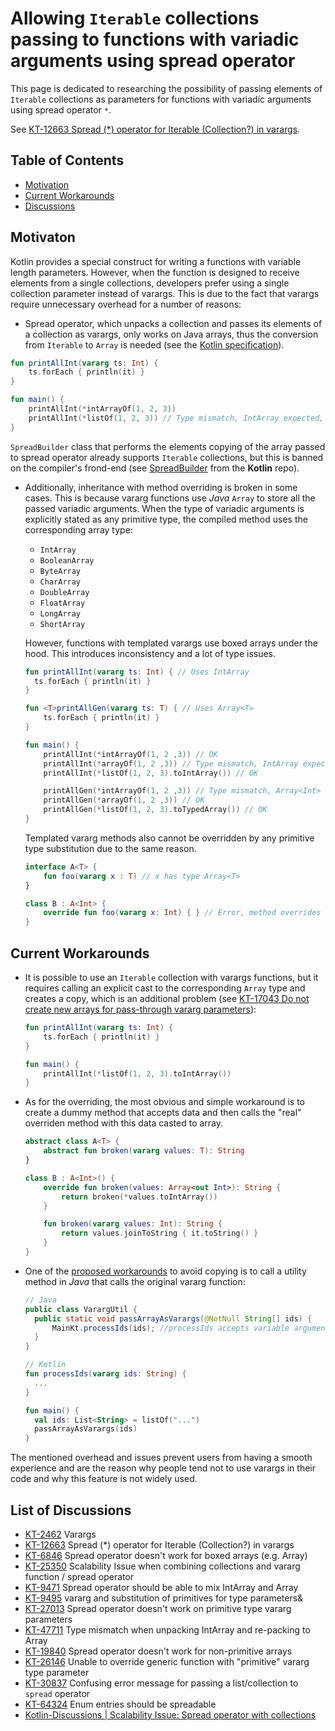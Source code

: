 # Allowing `Iterable` collections passing to functions with variadic arguments using spread operator
This page is dedicated to researching the possibility of passing elements of `Iterable` collections as parameters for functions with variadic arguments using spread operator `*`.

See [KT-12663 Spread (*) operator for Iterable (Collection?) in varargs](https://youtrack.jetbrains.com/issue/KT-12663).

## Table of Contents
* [Motivation](#motivaton)
* [Current Workarounds](#current-workarounds)
* [Discussions](#list-of-discussions)

## Motivaton
Kotlin provides a special construct for writing a functions with variable length parameters.
However, when the function is designed to receive elements from a single collections, developers prefer using a single collection parameter instead of varargs. 
This is due to the fact that varargs require unnecessary overhead for a number of reasons:
*  Spread operator, which unpacks a collection and passes its elements of a collection as varargs, only works on Java arrays, thus the conversion from `Iterable` to `Array` is needed (see the [Kotlin specification](https://kotlinlang.org/spec/expressions.html#spread-operator-expressions)). 
  ```Kotlin
  fun printAllInt(vararg ts: Int) {
      ts.forEach { println(it) }
  }
  
  fun main() {
      printAllInt(*intArrayOf(1, 2, 3))
      printAllInt(*listOf(1, 2, 3)) // Type mismatch, IntArray expected, List<int> found
  }    
  ```

  `SpreadBuilder` class that performs the elements copying of the array passed to spread operator already supports `Iterable` collections, but this is banned on the compiler's frond-end
(see [SpreadBuilder](https://github.com/JetBrains/kotlin/blob/5e81850bb12dd095dd8d94b5c9ded043e81caf7a/libraries/stdlib/jvm/runtime/kotlin/jvm/internal/SpreadBuilder.java#L13) from the **Kotlin** repo).


* Additionally, inheritance with method overriding is broken in some cases. 
This is because vararg functions use *Java* `Array` to store all the passed variadic arguments.
When the type of variadic arguments is explicitly stated as any primitive type, the compiled method uses the corresponding array type:
  * `IntArray`
  * `BooleanArray`
  * `ByteArray`
  * `CharArray`
  * `DoubleArray`
  * `FloatArray`
  * `LongArray`
  * `ShortArray`

  However, functions with templated varargs use boxed arrays under the hood.
  This introduces inconsistency and a lot of type issues. 
  ```kotlin
  fun printAllInt(vararg ts: Int) { // Uses IntArray
    ts.forEach { println(it) }
  }
  
  fun <T>printAllGen(vararg ts: T) { // Uses Array<T>
      ts.forEach { println(it) }
  }
  
  fun main() {
      printAllInt(*intArrayOf(1, 2 ,3)) // OK
      printAllInt(*arrayOf(1, 2 ,3)) // Type mismatch, IntArray expected, Array<Int> found
      printAllInt(*listOf(1, 2, 3).toIntArray()) // OK
  
      printAllGen(*intArrayOf(1, 2 ,3)) // Type mismatch, Array<Int> expected, IntArray found
      printAllGen(*arrayOf(1, 2 ,3)) // OK
      printAllGen(*listOf(1, 2, 3).toTypedArray()) // OK
  }
  ```
  
  Templated vararg methods also cannot be overridden by any primitive type substitution due to the same reason.
  ```Kotlin
  interface A<T> {
      fun foo(vararg x : T) // x has type Array<T> 
  }
  
  class B : A<Int> {
      override fun foo(vararg x: Int) { } // Error, method overrides nothing, x has type IntArray
  }
  ```
  
## Current Workarounds
* It is possible to use an `Iterable` collection with varargs functions, but it requires calling an explicit cast to the corresponding `Array` type and creates a copy, which is an additional problem (see [KT-17043 Do not create new arrays for pass-through vararg parameters](https://youtrack.jetbrains.com/issue/KT-17043)):
  ```Kotlin
  fun printAllInt(vararg ts: Int) {
      ts.forEach { println(it) }
  }
  
  fun main() {
      printAllInt(*listOf(1, 2, 3).toIntArray()) 
  } 
  ```

* As for the overriding, the most obvious and simple workaround is to create a dummy method that accepts data and then calls the "real" overriden method with this data casted to array.
  ```Kotlin
  abstract class A<T> {
      abstract fun broken(vararg values: T): String
  }
  
  class B : A<Int>() {
      override fun broken(values: Array<out Int>): String {
          return broken(*values.toIntArray())
      }
  
      fun broken(vararg values: Int): String {
          return values.joinToString { it.toString() }
      }
  }
  ```

* One of the [proposed workarounds](https://discuss.kotlinlang.org/t/scalability-issue-spread-operator-with-collections/8466) to avoid copying is to call a utility method in *Java* that calls the original vararg function:
  ```Java
  // Java
  public class VarargUtil {
    public static void passArrayAsVarargs(@NotNull String[] ids) {
        MainKt.processIds(ids); //processIds accepts variable arguments
    }
  }
  ```
  ```kotlin
  // Kotlin
  fun processIds(vararg ids: String) {
    ...
  }

  fun main() { 
    val ids: List<String> = listOf("...")
    passArrayAsVarargs(ids)
  }
  ```

The mentioned overhead and issues prevent users from having a smooth experience and are the reason why people tend not to use varargs in their code and why this feature is not widely used.

## List of Discussions
- [KT-2462](https://youtrack.jetbrains.com/issue/KT-2462) Varargs
- [KT-12663](https://youtrack.jetbrains.com/issue/KT-12663) Spread (*) operator for Iterable (Collection?) in varargs
- [KT-6846](https://youtrack.jetbrains.com/issue/KT-6846) Spread operator doesn't work for boxed arrays (e.g. Array)
- [KT-25350](https://youtrack.jetbrains.com/issue/KT-25350) Scalability Issue when combining collections and vararg function / spread operator
- [KT-9471](https://youtrack.jetbrains.com/issue/KT-9471) Spread operator should be able to mix IntArray and Array
- [KT-9495](https://youtrack.jetbrains.com/issue/KT-9495) vararg and substitution of primitives for type parameters&
- [KT-27013](https://youtrack.jetbrains.com/issue/KT-27013) Spread operator doesn't work on primitive type vararg parameters
- [KT-47711](https://youtrack.jetbrains.com/issue/KT-47711) Type mismatch when unpacking IntArray and re-packing to Array
- [KT-19840](https://youtrack.jetbrains.com/issue/KT-19840) Spread operator doesn't work for non-primitive arrays
- [KT-26146](https://youtrack.jetbrains.com/issue/KT-26146) Unable to override generic function with "primitive" vararg type parameter
- [KT-30837](https://youtrack.jetbrains.com/issue/KT-30837) Confusing error message for passing a list/collection to `spread` operator
- [KT-64324](https://youtrack.jetbrains.com/issue/KT-64324) Enum entries should be spreadable
- [Kotlin-Discussions | Scalability Issue: Spread operator with collections](https://discuss.kotlinlang.org/t/scalability-issue-spread-operator-with-collections/8466)
